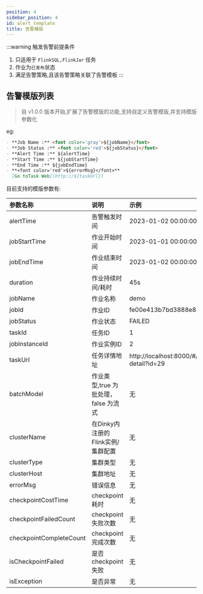 ```yaml
---
position: 4
sidebar_position: 4
id: alert_template
title: 告警模版
---
```


:::warning 触发告警前提条件

1. 只适用于 `FlinkSQL,FlinkJar` 任务
2. 作业为`已发布`状态
3. 满足告警策略,且该告警策略关联了告警模板
:::

## 告警模版列表

> 自 v1.0.0 版本开始,扩展了告警模版的功能,支持自定义告警模版,并支持模版参数化

eg:

```markdown
- **Job Name :** <font color='gray'>${jobName}</font>
- **Job Status :** <font color='red'>${jobStatus}</font>
- **Alert Time :** ${alertTime}
- **Start Time :** ${jobStartTime}
- **End Time :** ${jobEndTime}
- **<font color='red'>${errorMsg}</font>**
  [Go toTask Web](http://${taskUrl})

```

目前支持的模版参数有:

| 参数名称                    | 说明                       | 示例                                              |
|:------------------------|:-------------------------|:------------------------------------------------|
| alertTime               | 告警触发时间                   | 2023-01-02 00:00:00                             |
| jobStartTime            | 作业开始时间                   | 2023-01-01 00:00:00                             |
| jobEndTime              | 作业结束时间                   | 2023-01-02 00:00:00                             |
| duration                | 作业持续时间/耗时                | 45s                                             |
| jobName                 | 作业名称                     | demo                                            |
| jobId                   | 作业ID                     | fe00e413b7bd3888e8906f2a42e2124f                |
| jobStatus               | 作业状态                     | FAILED                                          |
| taskId                  | 任务ID                     | 1                                               |
| jobInstanceId           | 作业实例ID                   | 2                                               |
| taskUrl                 | 任务详情地址                   | http://localhost:8000/#/devops/job-detail?id=29 |
| batchModel              | 作业类型,true 为批处理，false 为流式 | 无                                               |
| clusterName             | 在Dinky内注册的 Flink实例/集群配置  | 无                                               |
| clusterType             | 集群类型                     | 无                                               |
| clusterHost             | 集群地址                     | 无                                               |
| errorMsg                | 错误信息                     | 无                                               |
| checkpointCostTime      | checkpoint耗时             | 无                                               |
| checkpointFailedCount   | checkpoint失败次数           | 无                                               |
| checkpointCompleteCount | checkpoint完成次数           | 无                                               |
| isCheckpointFailed      | 是否checkpoint失败           | 无                                               |
| isException             | 是否异常                     | 无                                               |

